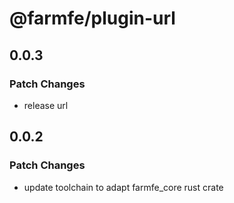 # @farmfe/plugin-url

## 0.0.3

### Patch Changes

- release url

## 0.0.2

### Patch Changes

- update toolchain to adapt farmfe_core rust crate
